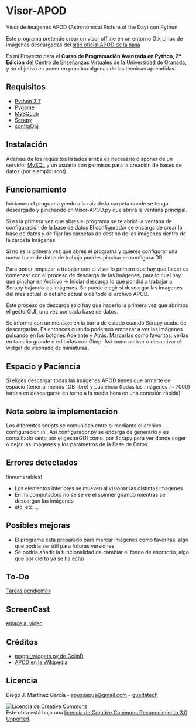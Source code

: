 Visor-APOD
==========

Visor de imágenes APOD (Astronomical Picture of the Day) con Python

Este  programa pretende crear un visor offline en un entorno Gtk Linux 
de imágenes descargadas del [sitio oficial APOD de la nasa](http://apod.nasa.gov)

Es mi Proyecto para el **Curso de Programación
Avanzada en Python, 2ª Edición** del [Centro de Enseñanzas Virtuales de la
Universidad de Granada](http://cevug.ugr.es), y su objetivo es poner en práctica
algunas de las técnicas aprendidas.


Requisitos
----------
* [Python 2.7](http://www.python.org/)
* [Pygame](http://www.pygame.org)
* [MySQLdb](http://sourceforge.net/projects/mysql-python/)
* [Scrapy](https://scrapy.org/)
* [configObj](http://www.voidspace.org.uk/python/configobj.html)

Instalación
-----------
Además de los requisitos listados arriba es necesario disponer de un servidor 
[MySQL](http://www.mysql.com/) y un usuario con permisos para la creación de bases de datos (por ejemplo: root).

Funcionamiento
-----------
Iniciamos  el programa yendo  a la raiz de la carpeta donde se tenga descargado y pinchando en Visor-APOD.py que abrirá
la ventana principal.

Si es la primera vez que abres el programa se te abrirá la ventana de configuración de la base de datos
El configurador se encarga de crear la base de datos y de fijar las carpetas de destino de las imágenes dentro de la carpeta Imágenes.

Si no es la primera vez que abres el programa y quieres configurar una nueva base de datos de trabajo puedes pinchar en configurarDB.

Para poder empezar a trabajar con el visor lo primero que hay que hacer es comenzar con el proceso de descarga de las imágenes, 
para lo cual hay que pinchar en Archivo -> Iniciar descarga lo que pondrá a trabajar a Scrapy bajando las imágenes. 
Se puede elegir si descargar las imagenes del mes actual, o del año actual o de todo el archivo APOD.

Este proceso de descarga solo hay que hacerlo la primera vez que abrimos el gestorGUI, una vez por cada base de datos.

Se informa con un mensaje en la barra de estado cuando Scrapy acaba de descargarlas. Es entonces cuando podemos empezar a ver
las imágenes pulsando en los botones Adelante y Atrás. Marcarlas como favoritas, verlas en tamaño grande o editarlas con Gimp.
Asi como activar o desactivar el widget de visonado de miniaturas. 

Espacio y Paciencia
-----
Si eliges descargar todas las imágenes APOD tienes que armarte de espacio (tener al menos 1GB libre) y paciencia 
(todas las imágenes (~ 7000) tardan en descargarse en torno a la media hora en una conexión rápida) 

Nota sobre la implementación
-----------
Los diferentes scripts se comunican entre si mediante el archivo configuracion.ini. 
Así configurador.py se encarga de generarlo y es consultado tanto por el gestorGUI como.
por Scrapy para ver donde coger o dejar las imágenes y los parámetros de la Base de Datos.

Errores detectados
-----
!Innumerables! 
- Los elementos interiores se mueven al visionar las distintas imagenes
- En mi computadora no se se ve el spinner girando mientras se descargan las imágenes
- etc, etc ...

Posibles mejoras
-----
- El programa esta preparado para marcar imágenes como favoritas, algo que podria ser útil para
futuras versiones
- Se podria añadir la funcionalidad de cambiar el fondo de escritorio, algo que por cierto ya 
[se ha echo](https://github.com/randomdrake/nasa-apod-desktop) 

To-Do
-----
[Tareas pendientes](https://github.com/vencejo/Visor-APOD/issues?state=open)

ScreenCast
-----
[enlace al video](http://youtu.be/xaIPmkLmTfg)

Créditos
--------
- [magpi_widgets.py  de ColinD](http://magpi.finalart.hu/The-MagPi-issue-8-en.pdf)
- [APOD en la Wikipedia](https://en.wikipedia.org/wiki/Astronomy_Picture_of_the_Day)


Licencia
--------

Diego J. Martinez García - apussapus@gmail.com - [guadatech](http://guadatech.blogspot.com.es/)

<a rel="license" href="http://creativecommons.org/licenses/by/3.0/deed.es_ES"><img alt="Licencia de Creative Commons" style="border-width:0" src="http://i.creativecommons.org/l/by/3.0/88x31.png" /></a><br />
Este obra está bajo una <a rel="license" href="http://creativecommons.org/licenses/by/3.0/deed.es_ES">licencia de Creative Commons Reconocimiento 3.0 Unported</a>.
